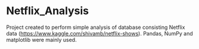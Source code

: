 # Netflix_Analysis
Project created to perform simple analysis of database consisting Netflix data (https://www.kaggle.com/shivamb/netflix-shows).
Pandas, NumPy and matplotlib were mainly used.
